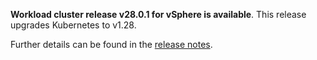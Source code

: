**Workload cluster release v28.0.1 for vSphere is available**. This release upgrades Kubernetes to v1.28.

Further details can be found in the [release notes](https://docs.giantswarm.io/changes/workload-cluster-releases-vsphere/releases/vsphere-28.0.1).
